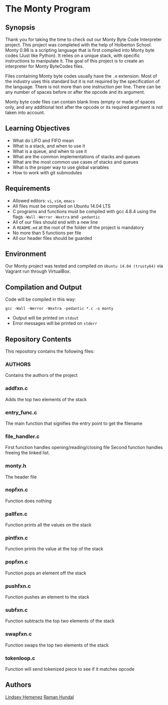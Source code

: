 # The Monty Program

## Synopsis
Thank you for taking the time to check out our Monty Byte Code Interpreter project. This project was completed with the help of Holberton School. Monty 0.98 is a scripting language that is first compiled into Monty byte codes (Just like Python). It relies on a unique stack, with specific instructions to manipulate it. The goal of this project is to create an interpreter for Monty ByteCodes files.

Files containing Monty byte codes usually have the `.m`  extension. Most of the industry uses this standard but it is not required by the specification of the language. There is not more than one instruction per line. There can be any number of spaces before or after the opcode and its argument.

Monty byte code files can contain blank lines (empty or made of spaces only, and any additional text after the opcode or its required argument is not taken into account.

## Learning Objectives
* What do LIFO and FIFO mean
* What is a stack, and when to use it
* What is a queue, and when to use it
* What are the common implementations of stacks and queues
* What are the most common use cases of stacks and queues
* What is the proper way to use global variables
* How to work with git submodules

## Requirements
* Allowed editors: `vi`, `vim`, `emacs`
* All files must be compiled on Ubuntu 14.04 LTS
* C programs and functions must be compiled with gcc 4.8.4 using the flags `-Wall` `-Werror` `-Wextra` and `-pedantic`
* All of our files should end with a new line
* A `README.md` at the root of the folder of the project is mandatory
* No more than 5 functions per file
* All our header files should be guarded

## Environment
Our Monty project was tested and compiled on `Ubuntu 14.04 (trusty64)` via Vagrant run through VirtualBox.

## Compilation and Output

Code will be compiled in this way:

`gcc -Wall -Werror -Wextra -pedantic *.c -o monty`

* Output will be printed on `stdout`
* Error messages will be printed on `stderr`

## Repository Contents
This repository contains the following files:

### AUTHORS

Contains the authors of the project

### addfxn.c

Adds the top two elements of the stack

### entry_func.c

The main function that signifies the entry point to get the filename

### file_handler.c

First function handles opening/reading/closing file
Second function handles freeing the linked list.

### monty.h

The header file

### nopfxn.c

Function does nothing

### pallfxn.c

Function prints all the values on the stack

### pintfxn.c

Function prints the value at the top of the stack

### popfxn.c

Function pops an element off the stack

### pushfxn.c

Function pushes an element to the stack

### subfxn.c

Function subtracts the top two elements of the stack

### swapfxn.c

Function swaps the top two elements of the stack

### tokenloop.c

Function will send tokenized piece to see if it matches opcode

## Authors
[Lindsey Hemenez](https://github.com/hemenez)
[Raman Hundal](https://github.com/hundalrs)

